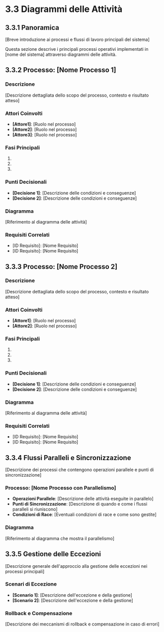 # 3.3 Diagrammi delle Attività

## 3.3.1 Panoramica

[Breve introduzione ai processi e flussi di lavoro principali del sistema]

Questa sezione descrive i principali processi operativi implementati in [nome del sistema] attraverso diagrammi delle attività.

## 3.3.2 Processo: [Nome Processo 1]

### Descrizione

[Descrizione dettagliata dello scopo del processo, contesto e risultato atteso]

### Attori Coinvolti

- **[Attore1]**: [Ruolo nel processo]
- **[Attore2]**: [Ruolo nel processo]
- **[Attore3]**: [Ruolo nel processo]

### Fasi Principali

1. [Fase 1]: [Descrizione]
2. [Fase 2]: [Descrizione]
3. [Fase 3]: [Descrizione]

### Punti Decisionali

- **[Decisione 1]**: [Descrizione delle condizioni e conseguenze]
- **[Decisione 2]**: [Descrizione delle condizioni e conseguenze]

### Diagramma

[Riferimento al diagramma delle attività]

### Requisiti Correlati

- [ID Requisito]: [Nome Requisito]
- [ID Requisito]: [Nome Requisito]

## 3.3.3 Processo: [Nome Processo 2]

### Descrizione

[Descrizione dettagliata dello scopo del processo, contesto e risultato atteso]

### Attori Coinvolti

- **[Attore1]**: [Ruolo nel processo]
- **[Attore2]**: [Ruolo nel processo]

### Fasi Principali

1. [Fase 1]: [Descrizione]
2. [Fase 2]: [Descrizione]
3. [Fase 3]: [Descrizione]

### Punti Decisionali

- **[Decisione 1]**: [Descrizione delle condizioni e conseguenze]
- **[Decisione 2]**: [Descrizione delle condizioni e conseguenze]

### Diagramma

[Riferimento al diagramma delle attività]

### Requisiti Correlati

- [ID Requisito]: [Nome Requisito]
- [ID Requisito]: [Nome Requisito]

## 3.3.4 Flussi Paralleli e Sincronizzazione

[Descrizione dei processi che contengono operazioni parallele e punti di sincronizzazione]

### Processo: [Nome Processo con Parallelismo]

- **Operazioni Parallele**: [Descrizione delle attività eseguite in parallelo]
- **Punti di Sincronizzazione**: [Descrizione di quando e come i flussi paralleli si riuniscono]
- **Condizioni di Race**: [Eventuali condizioni di race e come sono gestite]

### Diagramma

[Riferimento al diagramma che mostra il parallelismo]

## 3.3.5 Gestione delle Eccezioni

[Descrizione generale dell'approccio alla gestione delle eccezioni nei processi principali]

### Scenari di Eccezione

- **[Scenario 1]**: [Descrizione dell'eccezione e della gestione]
- **[Scenario 2]**: [Descrizione dell'eccezione e della gestione]

### Rollback e Compensazione

[Descrizione dei meccanismi di rollback e compensazione in caso di errori]
